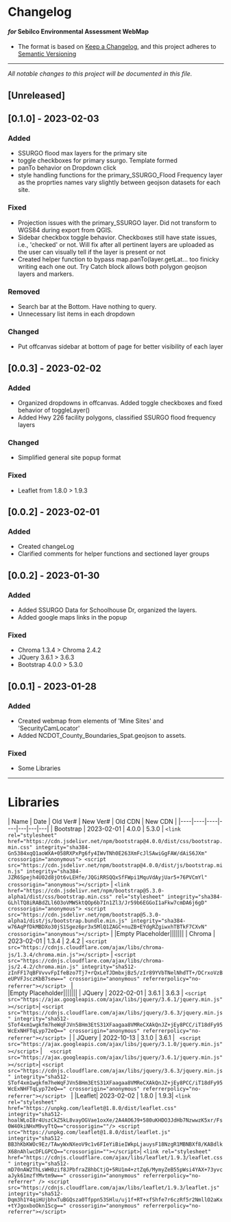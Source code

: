 # Changelog

#### *for* Sebilco Environmental Assessment WebMap
- The format is based on [Keep a Changelog](https://keepachangelog.com/en/1.0.0/), and this project adheres to [Semantic Versioning](https://semver.org/spec/v2.0.0.html)
_____
*All notable changes to this project will be documented in this file.*

## [Unreleased]


## [0.1.0] - 2023-02-03
### Added
- SSURGO flood max layers for the primary site
- toggle checkboxes for primary ssurgo. Template formed
- panTo behavior on Dropdown click
- style handling functions for the primary_SSURGO_Flood Frequency layer as the proprties names vary slightly between geojson datasets for each site.
### Fixed
- Projection issues with the primary_SSURGO layer. Did not transform to WGS84 during export from QGIS.
- Sidebar checkbox toggle behavior. Checkboxes still have state issues, i.e., 'checked' or not. Will fix after all pertinent layers are uploaded as the user can visually tell if the layer is present or not
- Created helper function to bypass map.panTo(layer.getLat... too finicky writing each one out. Try Catch block allows both polygon geojson layers and markers.

### Removed
- Search bar at the Bottom. Have nothing to query.
- Unnecessary list items in each dropdown

### Changed
- Put offcanvas sidebar at bottom of page for better visibility of each layer

## [0.0.3] - 2023-02-02
### Added
- Organized dropdowns in offcanvas. Added toggle checkboxes and fixed behavior of toggleLayer()
- Added Hwy 226 facility polygons, classified SSURGO flood frequency layers
### Changed
- Simplified general site popup format
### Fixed
- Leaflet from 1.8.0 > 1.9.3


## [0.0.2] - 2023-02-01
### Added
- Created changeLog
- Clarified comments for helper functions and sectioned layer groups
## [0.0.2] - 2023-01-30
### Added
- Added SSURGO Data for Schoolhouse Dr, organized the layers.
- Added google maps links in the popup

### Fixed
- Chroma 1.3.4 > Chroma 2.4.2
- JQuery 3.6.1 > 3.6.3
- Bootstrap 4.0.0 > 5.3.0

## [0.0.1] - 2023-01-28

### Added
- Created webmap from elements of 'Mine Sites' and 'SecurityCamLocator'
- Added NCDOT_County_Boundaries_Spat.geojson to assets.
### Fixed
- Some Libraries


----
# Libraries

| Name | Date | Old Ver# | New Ver# | Old CDN | New CDN |
|----|----|----|----|---|---|---|
| Bootstrap | 2023-02-01 | 4.0.0 | 5.3.0 |    ` <link rel="stylesheet" href="https://cdn.jsdelivr.net/npm/bootstrap@4.0.0/dist/css/bootstrap.min.css" integrity="sha384-Gn5384xqQ1aoWXA+058RXPxPg6fy4IWvTNh0E263XmFcJlSAwiGgFAW/dAiS6JXm" crossorigin="anonymous"> <script src="https://cdn.jsdelivr.net/npm/bootstrap@4.0.0/dist/js/bootstrap.min.js" integrity="sha384-JZR6Spejh4U02d8jOt6vLEHfe/JQGiRRSQQxSfFWpi1MquVdAyjUar5+76PVCmYl" crossorigin="anonymous"></script> ` |   ` <link href="https://cdn.jsdelivr.net/npm/bootstrap@5.3.0-alpha1/dist/css/bootstrap.min.css" rel="stylesheet" integrity="sha384-GLhlTQ8iRABdZLl6O3oVMWSktQOp6b7In1Zl3/Jr59b6EGGoI1aFkw7cmDA6j6gD" crossorigin="anonymous"> <script src="https://cdn.jsdelivr.net/npm/bootstrap@5.3.0-alpha1/dist/js/bootstrap.bundle.min.js" integrity="sha384-w76AqPfDkMBDXo30jS1Sgez6pr3x5MlQ1ZAGC+nuZB+EYdgRZgiwxhTBTkF7CXvN" crossorigin="anonymous"></script> ` |
|Empty Placeholder|||||||
| Chroma | 2023-02-01 | 1.3.4 | 2.4.2 | ` <script src="https://cdnjs.cloudflare.com/ajax/libs/chroma-js/1.3.4/chroma.min.js"></script> ` | `<script src="https://cdnjs.cloudflare.com/ajax/libs/chroma-js/2.4.2/chroma.min.js" integrity="sha512-zInFF17qBFVvvvFpIfeBzo7Tj7+rQxLeTJDmbxjBz5/zIr89YVbTNelNhdTT+/DCrxoVzBeUPVFJsczKbB7sew==" crossorigin="anonymous" referrerpolicy="no-referrer"></script> ` |\
|Empty Placeholder|||||||
| JQuery | 2022-02-01 | 3.6.1 | 3.6.3 | `<script src="https://ajax.googleapis.com/ajax/libs/jquery/3.6.1/jquery.min.js"></script>`| `<script src="https://cdnjs.cloudflare.com/ajax/libs/jquery/3.6.3/jquery.min.js" integrity="sha512-STof4xm1wgkfm7heWqFJVn58Hm3EtS31XFaagaa8VMReCXAkQnJZ+jEy8PCC/iT18dFy95WcExNHFTqLyp72eQ==" crossorigin="anonymous" referrerpolicy="no-referrer"></script> `|
| JQuery | 2022-10-13 | 3.1.0 | 3.6.1 | `  <script src="https://ajax.googleapis.com/ajax/libs/jquery/3.1.0/jquery.min.js"></script> ` | `  <script src="https://ajax.googleapis.com/ajax/libs/jquery/3.6.1/jquery.min.js"></script>`| `<script src="https://cdnjs.cloudflare.com/ajax/libs/jquery/3.6.3/jquery.min.js" integrity="sha512-STof4xm1wgkfm7heWqFJVn58Hm3EtS31XFaagaa8VMReCXAkQnJZ+jEy8PCC/iT18dFy95WcExNHFTqLyp72eQ==" crossorigin="anonymous" referrerpolicy="no-referrer"></script> ` |
|Leaflet| 2023-02-02 | 1.8.0 | 1.9.3| `<link rel="stylesheet" href="https://unpkg.com/leaflet@1.8.0/dist/leaflet.css" integrity="sha512-hoalWLoI8r4UszCkZ5kL8vayOGVae1oxXe/2A4AO6J9+580uKHDO3JdHb7NzwwzK5xr/Fs0W40kiNHxM9vyTtQ=="crossorigin=""/> <script src="https://unpkg.com/leaflet@1.8.0/dist/leaflet.js" integrity="sha512-BB3hKbKWOc9Ez/TAwyWxNXeoV9c1v6FIeYiBieIWkpLjauysF18NzgR1MBNBXf8/KABdlkX68nAhlwcDFLGPCQ=="crossorigin=""></script>`| `<link rel="stylesheet" href="https://cdnjs.cloudflare.com/ajax/libs/leaflet/1.9.3/leaflet.css" integrity="sha512-mD70nAW2ThLsWH0zif8JPbfraZ8hbCtjQ+5RU1m4+ztZq6/MymyZeB55pWsi4YAX+73yvcaJyk61mzfYMvtm9w==" crossorigin="anonymous" referrerpolicy="no-referrer" /> <script src="https://cdnjs.cloudflare.com/ajax/libs/leaflet/1.9.3/leaflet.js" integrity="sha512-Dqm3h1Y4qiHUjbhxTuBGQsza0Tfppn53SHlu/uj1f+RT+xfShfe7r6czRf5r2NmllO2aKx+tYJgoxboOkn1Scg==" crossorigin="anonymous" referrerpolicy="no-referrer"></script>`
